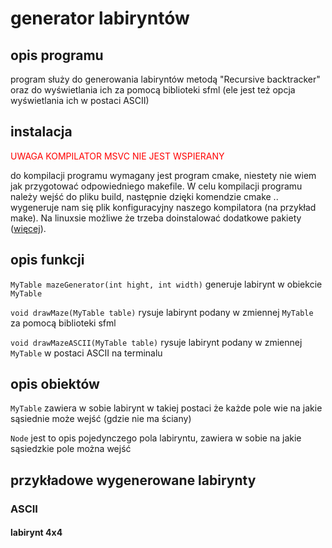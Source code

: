 # generator labiryntów

## opis programu

program służy do generowania labiryntów metodą "Recursive backtracker" oraz do wyświetlania ich za pomocą biblioteki sfml (ele jest też opcja wyświetlania ich w postaci ASCII)

## instalacja

<span style="color:red">UWAGA KOMPILATOR MSVC NIE JEST WSPIERANY</span>

do kompilacji programu wymagany jest program cmake, niestety nie wiem jak przygotować odpowiedniego makefile. W celu kompilacji programu należy wejść do pliku build, następnie dzięki komendzie cmake .. wygeneruje nam się plik konfiguracyjny naszego kompilatora (na przykład make). Na linuxsie możliwe że trzeba doinstalować dodatkowe pakiety ([więcej](https://www.sfml-dev.org/tutorials/2.5/compile-with-cmake.php)).

## opis funkcji

`MyTable mazeGenerator(int hight, int width)`  generuje labirynt w obiekcie `MyTable`

`void drawMaze(MyTable table)` rysuje labirynt podany w zmiennej `MyTable` za pomocą biblioteki sfml

`void drawMazeASCII(MyTable table)` rysuje labirynt podany w zmiennej `MyTable` w postaci ASCII na terminalu

## opis obiektów

`MyTable` zawiera w sobie labirynt w takiej postaci że każde pole wie na jakie sąsiednie może wejść (gdzie nie ma ściany)

`Node` jest to opis pojedynczego pola labiryntu, zawiera w sobie na jakie sąsiedzkie pole można wejść

## przykładowe wygenerowane labirynty 

### ASCII

#### labirynt 4x4 